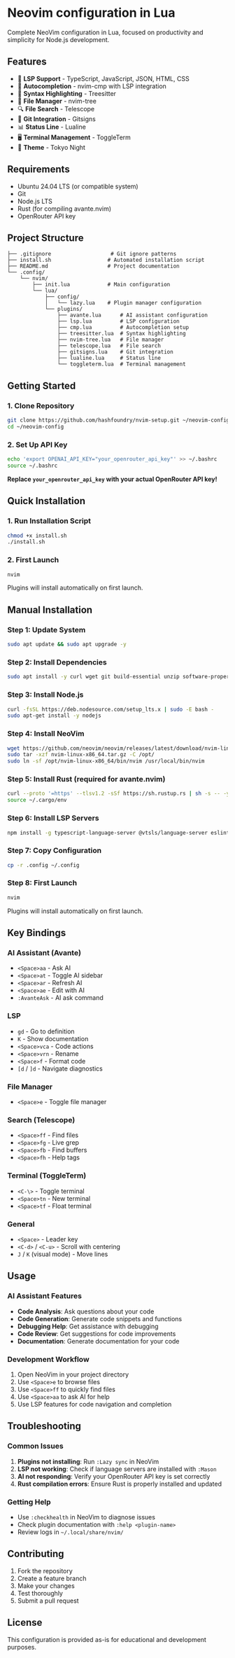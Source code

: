 # Neovim configuration in Lua

Complete NeoVim configuration in Lua, focused on productivity and simplicity for Node.js development.

## Features

- 🔧 **LSP Support** - TypeScript, JavaScript, JSON, HTML, CSS
- 📝 **Autocompletion** - nvim-cmp with LSP integration
- 🌳 **Syntax Highlighting** - Treesitter
- 📁 **File Manager** - nvim-tree
- 🔍 **File Search** - Telescope
- 🔀 **Git Integration** - Gitsigns
- 📊 **Status Line** - Lualine
- 🖥️ **Terminal Management** - ToggleTerm
- 🎨 **Theme** - Tokyo Night

## Requirements

- Ubuntu 24.04 LTS (or compatible system)
- Git
- Node.js LTS
- Rust (for compiling avante.nvim)
- OpenRouter API key

## Project Structure

```
├── .gitignore                   # Git ignore patterns
├── install.sh                  # Automated installation script
├── README.md                   # Project documentation
└── .config/
    └── nvim/
        ├── init.lua            # Main configuration
        └── lua/
            ├── config/
            │   └── lazy.lua    # Plugin manager configuration
            └── plugins/
                ├── avante.lua      # AI assistant configuration
                ├── lsp.lua         # LSP configuration
                ├── cmp.lua         # Autocompletion setup
                ├── treesitter.lua  # Syntax highlighting
                ├── nvim-tree.lua   # File manager
                ├── telescope.lua   # File search
                ├── gitsigns.lua    # Git integration
                ├── lualine.lua     # Status line
                └── toggleterm.lua  # Terminal management
```

## Getting Started

### 1. Clone Repository

```bash
git clone https://github.com/hashfoundry/nvim-setup.git ~/neovim-config
cd ~/neovim-config
```

### 2. Set Up API Key

```bash
echo 'export OPENAI_API_KEY="your_openrouter_api_key"' >> ~/.bashrc
source ~/.bashrc
```
**Replace `your_openrouter_api_key` with your actual OpenRouter API key!**

## Quick Installation

### 1. Run Installation Script

```bash
chmod +x install.sh
./install.sh
```

### 2. First Launch

```bash
nvim
```
Plugins will install automatically on first launch.

## Manual Installation

### Step 1: Update System

```bash
sudo apt update && sudo apt upgrade -y
```

### Step 2: Install Dependencies

```bash
sudo apt install -y curl wget git build-essential unzip software-properties-common
```

### Step 3: Install Node.js

```bash
curl -fsSL https://deb.nodesource.com/setup_lts.x | sudo -E bash -
sudo apt-get install -y nodejs
```

### Step 4: Install NeoVim

```bash
wget https://github.com/neovim/neovim/releases/latest/download/nvim-linux-x86_64.tar.gz
sudo tar -xzf nvim-linux-x86_64.tar.gz -C /opt/
sudo ln -sf /opt/nvim-linux-x86_64/bin/nvim /usr/local/bin/nvim
```

### Step 5: Install Rust (required for avante.nvim)

```bash
curl --proto '=https' --tlsv1.2 -sSf https://sh.rustup.rs | sh -s -- -y
source ~/.cargo/env
```

### Step 6: Install LSP Servers

```bash
npm install -g typescript-language-server @vtsls/language-server eslint_d prettier
```

### Step 7: Copy Configuration

```bash
cp -r .config ~/.config
```

### Step 8: First Launch

```bash
nvim
```
Plugins will install automatically on first launch.

## Key Bindings

### AI Assistant (Avante)
- `<Space>aa` - Ask AI
- `<Space>at` - Toggle AI sidebar
- `<Space>ar` - Refresh AI
- `<Space>ae` - Edit with AI
- `:AvanteAsk` - AI ask command

### LSP
- `gd` - Go to definition
- `K` - Show documentation
- `<Space>vca` - Code actions
- `<Space>vrn` - Rename
- `<Space>f` - Format code
- `[d` / `]d` - Navigate diagnostics

### File Manager
- `<Space>e` - Toggle file manager

### Search (Telescope)
- `<Space>ff` - Find files
- `<Space>fg` - Live grep
- `<Space>fb` - Find buffers
- `<Space>fh` - Help tags

### Terminal (ToggleTerm)
- `<C-\>` - Toggle terminal
- `<Space>tn` - New terminal
- `<Space>tf` - Float terminal

### General
- `<Space>` - Leader key
- `<C-d>` / `<C-u>` - Scroll with centering
- `J` / `K` (visual mode) - Move lines

## Usage

### AI Assistant Features
- **Code Analysis**: Ask questions about your code
- **Code Generation**: Generate code snippets and functions
- **Debugging Help**: Get assistance with debugging
- **Code Review**: Get suggestions for code improvements
- **Documentation**: Generate documentation for your code

### Development Workflow
1. Open NeoVim in your project directory
2. Use `<Space>e` to browse files
3. Use `<Space>ff` to quickly find files
4. Use `<Space>aa` to ask AI for help
5. Use LSP features for code navigation and completion

## Troubleshooting

### Common Issues

1. **Plugins not installing**: Run `:Lazy sync` in NeoVim
2. **LSP not working**: Check if language servers are installed with `:Mason`
3. **AI not responding**: Verify your OpenRouter API key is set correctly
4. **Rust compilation errors**: Ensure Rust is properly installed and updated

### Getting Help

- Use `:checkhealth` in NeoVim to diagnose issues
- Check plugin documentation with `:help <plugin-name>`
- Review logs in `~/.local/share/nvim/`

## Contributing

1. Fork the repository
2. Create a feature branch
3. Make your changes
4. Test thoroughly
5. Submit a pull request

## License

This configuration is provided as-is for educational and development purposes.
